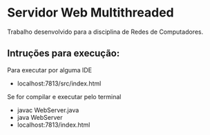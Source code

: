 # Servidor Web Multithreaded
Trabalho desenvolvido para a disciplina de Redes de Computadores.

## Intruções para execução:
Para executar por alguma IDE
- localhost:7813/src/index.html

Se for compilar e executar pelo terminal
- javac WebServer.java
- java WebServer
- localhost:7813/index.html
